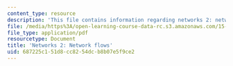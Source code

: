 ```yaml
---
content_type: resource
description: 'This file contains information regarding networks 2: network flows.'
file: /media/https%3A/open-learning-course-data-rc.s3.amazonaws.com/15-053-optimization-methods-in-management-science-spring-2013/687225c151d8cc8254dcb8b07e5f9ce2_MIT15_053S13_lec16.pdf
file_type: application/pdf
resourcetype: Document
title: 'Networks 2: Network flows'
uid: 687225c1-51d8-cc82-54dc-b8b07e5f9ce2
---
```

